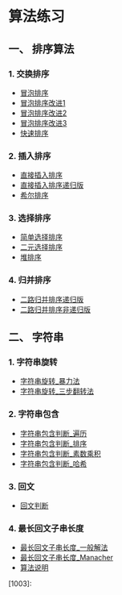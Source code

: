 算法练习
===============
## 一、 排序算法
### 1. 交换排序  
 - [冒泡排序][1]      
- [冒泡排序改进1][2]
- [冒泡排序改进2][3]
- [冒泡排序改进3][4]
 - [快速排序][5]     

### 2. 插入排序
 - [直接插入排序][6]
- [直接插入排序递归版][7]
 - [希尔排序][8]

### 3. 选择排序
 - [简单选择排序][9]
- [二元选择排序][10]
 - [堆排序][11]
 
### 4. 归并排序
 - [二路归并排序递归版][12]
 - [二路归并排序非递归版][13]

## 二、 字符串
### 1. 字符串旋转  
- [字符串旋转_暴力法][14]
- [字符串旋转_三步翻转法][15]

### 2. 字符串包含  
 - [字符串包含判断_遍历][16]
 - [字符串包含判断_排序][17]
 - [字符串包含判断_素数乘积][18]
 - [字符串包含判断_哈希][19]

### 3. 回文  
 - [回文判断][20]

### 4. 最长回文子串长度  
 - [最长回文子串长度_一般解法][21]
 - [最长回文子串长度_Manacher][22]
- [算法说明][1001]



[1]:https://github.com/lawlite19/AlgorithmExerises/blob/master/%E4%B8%80%E3%80%81%E6%8E%92%E5%BA%8F%E7%AE%97%E6%B3%95/1.%E4%BA%A4%E6%8D%A2%E6%8E%92%E5%BA%8F/%E5%86%92%E6%B3%A1%E6%8E%92%E5%BA%8F.cpp
[2]:https://github.com/lawlite19/AlgorithmExercises/blob/master/%E4%B8%80%E3%80%81%E6%8E%92%E5%BA%8F%E7%AE%97%E6%B3%95/1.%E4%BA%A4%E6%8D%A2%E6%8E%92%E5%BA%8F/%E5%86%92%E6%B3%A1%E6%8E%92%E5%BA%8F%E6%94%B9%E8%BF%9B1.cpp
[3]:https://github.com/lawlite19/AlgorithmExercises/blob/master/%E4%B8%80%E3%80%81%E6%8E%92%E5%BA%8F%E7%AE%97%E6%B3%95/1.%E4%BA%A4%E6%8D%A2%E6%8E%92%E5%BA%8F/%E5%86%92%E6%B3%A1%E6%8E%92%E5%BA%8F%E6%94%B9%E8%BF%9B2.cpp
[4]:https://github.com/lawlite19/AlgorithmExercises/blob/master/%E4%B8%80%E3%80%81%E6%8E%92%E5%BA%8F%E7%AE%97%E6%B3%95/1.%E4%BA%A4%E6%8D%A2%E6%8E%92%E5%BA%8F/%E5%86%92%E6%B3%A1%E6%8E%92%E5%BA%8F%E6%94%B9%E8%BF%9B3.cpp
[5]:https://github.com/lawlite19/AlgorithmExercises/blob/master/%E4%B8%80%E3%80%81%E6%8E%92%E5%BA%8F%E7%AE%97%E6%B3%95/1.%E4%BA%A4%E6%8D%A2%E6%8E%92%E5%BA%8F/%E5%BF%AB%E9%80%9F%E6%8E%92%E5%BA%8F.cpp
[6]:https://github.com/lawlite19/AlgorithmExercises/blob/master/%E4%B8%80%E3%80%81%E6%8E%92%E5%BA%8F%E7%AE%97%E6%B3%95/2.%E6%8F%92%E5%85%A5%E6%8E%92%E5%BA%8F/%E7%9B%B4%E6%8E%A5%E6%8F%92%E5%85%A5%E6%8E%92%E5%BA%8F.cpp
[7]:https://github.com/lawlite19/AlgorithmExercises/blob/master/%E4%B8%80%E3%80%81%E6%8E%92%E5%BA%8F%E7%AE%97%E6%B3%95/2.%E6%8F%92%E5%85%A5%E6%8E%92%E5%BA%8F/%E7%9B%B4%E6%8E%A5%E6%8F%92%E5%85%A5%E6%8E%92%E5%BA%8F%E9%80%92%E5%BD%92%E7%89%88.cpp
[8]:https://github.com/lawlite19/AlgorithmExercises/blob/master/%E4%B8%80%E3%80%81%E6%8E%92%E5%BA%8F%E7%AE%97%E6%B3%95/2.%E6%8F%92%E5%85%A5%E6%8E%92%E5%BA%8F/%E5%B8%8C%E5%B0%94%E6%8E%92%E5%BA%8F.cpp
[9]:https://github.com/lawlite19/AlgorithmExercises/blob/master/%E4%B8%80%E3%80%81%E6%8E%92%E5%BA%8F%E7%AE%97%E6%B3%95/3.%E9%80%89%E6%8B%A9%E6%8E%92%E5%BA%8F/%E7%AE%80%E5%8D%95%E9%80%89%E6%8B%A9%E6%8E%92%E5%BA%8F.cpp
[10]:https://github.com/lawlite19/AlgorithmExercises/blob/master/%E4%B8%80%E3%80%81%E6%8E%92%E5%BA%8F%E7%AE%97%E6%B3%95/3.%E9%80%89%E6%8B%A9%E6%8E%92%E5%BA%8F/%E7%AE%80%E5%8D%95%E9%80%89%E6%8B%A9%E6%8E%92%E5%BA%8F%E6%94%B9%E8%BF%9B.cpp
[11]:https://github.com/lawlite19/AlgorithmExercises/blob/master/%E4%B8%80%E3%80%81%E6%8E%92%E5%BA%8F%E7%AE%97%E6%B3%95/3.%E9%80%89%E6%8B%A9%E6%8E%92%E5%BA%8F/%E5%A0%86%E6%8E%92%E5%BA%8F.cpp
[12]:https://github.com/lawlite19/AlgorithmExercises/blob/master/%E4%B8%80%E3%80%81%E6%8E%92%E5%BA%8F%E7%AE%97%E6%B3%95/4.%E5%BD%92%E5%B9%B6%E6%8E%92%E5%BA%8F/%E4%BA%8C%E8%B7%AF%E5%BD%92%E5%B9%B6%E6%8E%92%E5%BA%8F_%E9%80%92%E5%BD%92%E7%89%88.cpp
[13]:https://github.com/lawlite19/AlgorithmExercises/blob/master/%E4%B8%80%E3%80%81%E6%8E%92%E5%BA%8F%E7%AE%97%E6%B3%95/4.%E5%BD%92%E5%B9%B6%E6%8E%92%E5%BA%8F/%E4%BA%8C%E8%B7%AF%E5%BD%92%E5%B9%B6%E6%8E%92%E5%BA%8F_%E9%9D%9E%E9%80%92%E5%BD%92.cpp
[14]:https://github.com/lawlite19/AlgorithmExercises/blob/master/%E4%BA%8C%E3%80%81%E5%AD%97%E7%AC%A6%E4%B8%B2/1.%E5%AD%97%E7%AC%A6%E4%B8%B2%E6%97%8B%E8%BD%AC/%E5%AD%97%E7%AC%A6%E4%B8%B2%E6%97%8B%E8%BD%AC_%E6%9A%B4%E5%8A%9B%E6%B3%95.cpp
[15]:https://github.com/lawlite19/AlgorithmExercises/blob/master/%E4%BA%8C%E3%80%81%E5%AD%97%E7%AC%A6%E4%B8%B2/1.%E5%AD%97%E7%AC%A6%E4%B8%B2%E6%97%8B%E8%BD%AC/%E5%AD%97%E7%AC%A6%E4%B8%B2%E6%97%8B%E8%BD%AC_%E4%B8%89%E6%AD%A5%E7%BF%BB%E8%BD%AC%E6%B3%95.cpp
[16]:https://github.com/lawlite19/AlgorithmExercises/blob/master/%E4%BA%8C%E3%80%81%E5%AD%97%E7%AC%A6%E4%B8%B2/2.%E5%AD%97%E7%AC%A6%E4%B8%B2%E5%8C%85%E5%90%AB%E5%88%A4%E6%96%AD/%E5%AD%97%E7%AC%A6%E4%B8%B2%E5%8C%85%E5%90%AB%E5%88%A4%E6%96%AD_%E6%9A%B4%E5%8A%9B%E6%B3%95.cpp
[17]:https://github.com/lawlite19/AlgorithmExercises/blob/master/%E4%BA%8C%E3%80%81%E5%AD%97%E7%AC%A6%E4%B8%B2/2.%E5%AD%97%E7%AC%A6%E4%B8%B2%E5%8C%85%E5%90%AB%E5%88%A4%E6%96%AD/%E5%AD%97%E7%AC%A6%E4%B8%B2%E5%8C%85%E5%90%AB_%E6%8E%92%E5%BA%8F%E6%B3%95.cpp
[18]:https://github.com/lawlite19/AlgorithmExercises/blob/master/%E4%BA%8C%E3%80%81%E5%AD%97%E7%AC%A6%E4%B8%B2/2.%E5%AD%97%E7%AC%A6%E4%B8%B2%E5%8C%85%E5%90%AB%E5%88%A4%E6%96%AD/%E5%AD%97%E7%AC%A6%E4%B8%B2%E5%8C%85%E5%90%AB%E5%88%A4%E6%96%AD_%E7%B4%A0%E6%95%B0.cpp
[19]:https://github.com/lawlite19/AlgorithmExercises/blob/master/%E4%BA%8C%E3%80%81%E5%AD%97%E7%AC%A6%E4%B8%B2/2.%E5%AD%97%E7%AC%A6%E4%B8%B2%E5%8C%85%E5%90%AB%E5%88%A4%E6%96%AD/%E5%AD%97%E7%AC%A6%E4%B8%B2%E5%8C%85%E5%90%AB%E5%88%A4%E6%96%AD_%E5%93%88%E5%B8%8C.cpp
[20]:https://github.com/lawlite19/AlgorithmExercises/blob/master/%E4%BA%8C%E3%80%81%E5%AD%97%E7%AC%A6%E4%B8%B2/3.%E5%9B%9E%E6%96%87%E5%88%A4%E6%96%AD/%E5%9B%9E%E6%96%87%E5%88%A4%E6%96%AD.cpp
[21]:https://github.com/lawlite19/AlgorithmExercises/blob/master/%E4%BA%8C%E3%80%81%E5%AD%97%E7%AC%A6%E4%B8%B2/4.%E6%9C%80%E9%95%BF%E5%9B%9E%E6%96%87%E5%AD%90%E4%B8%B2/%E6%9C%80%E9%95%BF%E5%9B%9E%E6%96%87%E5%AD%90%E4%B8%B2_%E4%B8%80%E8%88%AC%E8%A7%A3%E6%B3%95.cpp
[22]:https://github.com/lawlite19/AlgorithmExercises/blob/master/%E4%BA%8C%E3%80%81%E5%AD%97%E7%AC%A6%E4%B8%B2/4.%E6%9C%80%E9%95%BF%E5%9B%9E%E6%96%87%E5%AD%90%E4%B8%B2/%E6%9C%80%E9%95%BF%E5%9B%9E%E6%96%87%E5%AD%90%E4%B8%B2_Manacher.cpp
[23]:
[24]:


[1001]:
[1002]:
[1003]:


